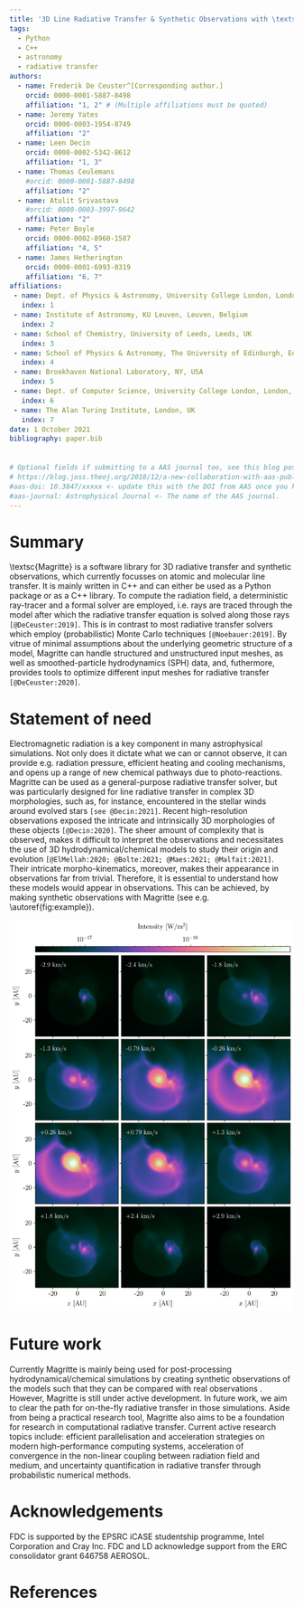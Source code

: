 ```yaml
---
title: '3D Line Radiative Transfer & Synthetic Observations with \textsc{Magritte}'
tags:
  - Python
  - C++
  - astronomy
  - radiative transfer
authors:
  - name: Frederik De Ceuster^[Corresponding author.]
    orcid: 0000-0001-5887-8498
    affiliation: "1, 2" # (Multiple affiliations must be quoted)
  - name: Jeremy Yates
    orcid: 0000-0003-1954-8749
    affiliation: "2"
  - name: Leen Decin
    orcid: 0000-0002-5342-8612
    affiliation: "1, 3"
  - name: Thomas Ceulemans
    #orcid: 0000-0001-5887-8498
    affiliation: "2"
  - name: Atulit Srivastava
    #orcid: 0000-0003-3997-9642
    affiliation: "2"
  - name: Peter Boyle
    orcid: 0000-0002-8960-1587
    affiliation: "4, 5"
  - name: James Hetherington
    orcid: 0000-0001-6993-0319
    affiliation: "6, 7"
affiliations:
 - name: Dept. of Physics & Astronomy, University College London, London, UK
   index: 1
 - name: Institute of Astronomy, KU Leuven, Leuven, Belgium
   index: 2
 - name: School of Chemistry, University of Leeds, Leeds, UK
   index: 3
 - name: School of Physics & Astronomy, The University of Edinburgh, Edinburgh, UK
   index: 4
 - name: Brookhaven National Laboratory, NY, USA
   index: 5
 - name: Dept. of Computer Science, University College London, London, UK
   index: 6
 - name: The Alan Turing Institute, London, UK
   index: 7
date: 1 October 2021
bibliography: paper.bib


# Optional fields if submitting to a AAS journal too, see this blog post:
# https://blog.joss.theoj.org/2018/12/a-new-collaboration-with-aas-publishing
#aas-doi: 10.3847/xxxxx <- update this with the DOI from AAS once you know it.
#aas-journal: Astrophysical Journal <- The name of the AAS journal.
---
```



# Summary

\textsc{Magritte} is a software library for 3D radiative transfer and synthetic observations,
which currently focusses on atomic and molecular line transfer.
It is mainly written in C++ and can either be used as a Python package or
as a C++ library. To compute the radiation field, a deterministic ray-tracer
and a formal solver are employed, i.e. rays are traced through the model after which the
radiative transfer equation is solved along those rays `[@DeCeuster:2019]`. This
is in contrast to most radiative transfer solvers which employ (probabilistic)
Monte Carlo techniques `[@Noebauer:2019]`. By vitrue of minimal assumptions about
the underlying geometric structure of a model, Magritte can handle structured and
unstructured input meshes, as well as smoothed-particle hydrodynamics (SPH) data, and,
futhermore, provides tools to optimize different input meshes for radiative transfer
`[@DeCeuster:2020]`.


# Statement of need

Electromagnetic radiation is a key component in many astrophysical simulations.
Not only does it dictate what we can or cannot observe, it can provide e.g. radiation
pressure, efficient heating and cooling mechanisms, and opens up a range of new
chemical pathways due to photo-reactions. Magritte can be used as a
general-purpose radiative transfer solver, but was particularly designed for
line radiative transfer in complex 3D morphologies, such as, for instance,
encountered in the stellar winds around evolved stars `[see @Decin:2021]`.
Recent high-resolution observations exposed the intricate and intrinsically 3D
morphologies of these objects `[@Decin:2020]`. The sheer amount of complexity that is
observed, makes it difficult to interpret the observations and necessitates the use of
3D hydrodynamical/chemical models to study their origin and evolution `[@ElMellah:2020;
@Bolte:2021; @Maes:2021; @Malfait:2021]`. Their intricate morpho-kinematics, moreover,
makes their appearance in observations far from trivial. Therefore, it is essential to
understand how these models would appear in observations. This can be achieved, by
making synthetic observations with Magritte (see e.g. \autoref{fig:example}).

![Example of a synthetic observation of the CO($v=0$, $J=1-0$)-transition, made with Magritte for a hydrodynamics model of an asymptotic giant branch (AGB) star, as it is perturbed by a companion. This is model \textsc{v10e50} in `[@Malfait:2021]` \label{fig:example}](example.png)


# Future work

Currently Magritte is mainly being used for post-processing hydrodynamical/chemical
simulations by creating synthetic observations of the models such that they can be
compared with real observations . However, Magritte is still under active development.
In future work, we aim to clear the path for on-the-fly radiative transfer in those
simulations. Aside from being a practical research tool, Magritte also aims to be a
foundation for research in computational radiative transfer. Current active research
topics include: efficient parallelisation and acceleration strategies on modern
high-performance computing systems, acceleration of convergence in the non-linear
coupling between radiation field and medium, and uncertainty quantification
in radiative transfer through probabilistic numerical methods.


# Acknowledgements

FDC is supported by the EPSRC iCASE studentship programme, Intel Corporation and Cray Inc.
FDC and LD acknowledge support from the ERC consolidator grant 646758 AEROSOL.

# References
